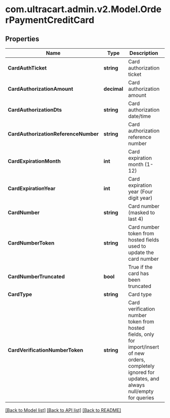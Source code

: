
# com.ultracart.admin.v2.Model.OrderPaymentCreditCard

## Properties

Name | Type | Description | Notes
------------ | ------------- | ------------- | -------------
**CardAuthTicket** | **string** | Card authorization ticket | [optional] 
**CardAuthorizationAmount** | **decimal** | Card authorization amount | [optional] 
**CardAuthorizationDts** | **string** | Card authorization date/time | [optional] 
**CardAuthorizationReferenceNumber** | **string** | Card authorization reference number | [optional] 
**CardExpirationMonth** | **int** | Card expiration month (1-12) | [optional] 
**CardExpirationYear** | **int** | Card expiration year (Four digit year) | [optional] 
**CardNumber** | **string** | Card number (masked to last 4) | [optional] 
**CardNumberToken** | **string** | Card number token from hosted fields used to update the card number | [optional] 
**CardNumberTruncated** | **bool** | True if the card has been truncated | [optional] 
**CardType** | **string** | Card type | [optional] 
**CardVerificationNumberToken** | **string** | Card verification number token from hosted fields, only for import/insert of new orders, completely ignored for updates, and always null/empty for queries | [optional] 

[[Back to Model list]](../README.md#documentation-for-models)
[[Back to API list]](../README.md#documentation-for-api-endpoints)
[[Back to README]](../README.md)

